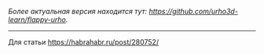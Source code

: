 *Более актуальная версия находится тут: <https://github.com/urho3d-learn/flappy-urho>.*

---

Для статьи https://habrahabr.ru/post/280752/
